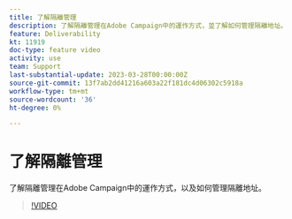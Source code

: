 ```yaml
---
title: 了解隔離管理
description: 了解隔離管理在Adobe Campaign中的運作方式，並了解如何管理隔離地址。
feature: Deliverability
kt: 11919
doc-type: feature video
activity: use
team: Support
last-substantial-update: 2023-03-28T00:00:00Z
source-git-commit: 13f7ab2dd41216a603a22f181dc4d06302c5918a
workflow-type: tm+mt
source-wordcount: '36'
ht-degree: 0%

---
```



# 了解隔離管理

了解隔離管理在Adobe Campaign中的運作方式，以及如何管理隔離地址。

>[!VIDEO](https://video.tv.adobe.com/v/3415818?quality=12&learn=on)
